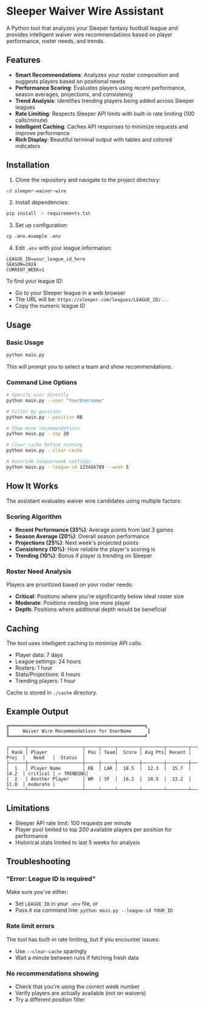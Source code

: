 # Sleeper Waiver Wire Assistant

A Python tool that analyzes your Sleeper fantasy football league and provides intelligent waiver wire recommendations based on player performance, roster needs, and trends.

## Features

- **Smart Recommendations**: Analyzes your roster composition and suggests players based on positional needs
- **Performance Scoring**: Evaluates players using recent performance, season averages, projections, and consistency
- **Trend Analysis**: Identifies trending players being added across Sleeper leagues
- **Rate Limiting**: Respects Sleeper API limits with built-in rate limiting (100 calls/minute)
- **Intelligent Caching**: Caches API responses to minimize requests and improve performance
- **Rich Display**: Beautiful terminal output with tables and colored indicators

## Installation

1. Clone the repository and navigate to the project directory:
```bash
cd sleeper-waiver-wire
```

2. Install dependencies:
```bash
pip install -r requirements.txt
```

3. Set up configuration:
```bash
cp .env.example .env
```

4. Edit `.env` with your league information:
```
LEAGUE_ID=your_league_id_here
SEASON=2024
CURRENT_WEEK=1
```

To find your league ID:
- Go to your Sleeper league in a web browser
- The URL will be: `https://sleeper.com/leagues/LEAGUE_ID/...`
- Copy the numeric league ID

## Usage

### Basic Usage
```bash
python main.py
```
This will prompt you to select a team and show recommendations.

### Command Line Options
```bash
# Specify user directly
python main.py --user "YourUsername"

# Filter by position
python main.py --position RB

# Show more recommendations
python main.py --top 20

# Clear cache before running
python main.py --clear-cache

# Override league/week settings
python main.py --league-id 123456789 --week 5
```

## How It Works

The assistant evaluates waiver wire candidates using multiple factors:

### Scoring Algorithm
- **Recent Performance (35%)**: Average points from last 3 games
- **Season Average (20%)**: Overall season performance
- **Projections (25%)**: Next week's projected points
- **Consistency (10%)**: How reliable the player's scoring is
- **Trending (10%)**: Bonus if player is trending on Sleeper

### Roster Need Analysis
Players are prioritized based on your roster needs:
- **Critical**: Positions where you're significantly below ideal roster size
- **Moderate**: Positions needing one more player
- **Depth**: Positions where additional depth would be beneficial

## Caching

The tool uses intelligent caching to minimize API calls:
- Player data: 7 days
- League settings: 24 hours  
- Rosters: 1 hour
- Stats/Projections: 6 hours
- Trending players: 1 hour

Cache is stored in `./cache` directory.

## Example Output

```
╔══════════════════════════════════════════════════╗
║     Waiver Wire Recommendations for UserName      ║
╚══════════════════════════════════════════════════╝

┌──────┬────────────────────┬─────┬─────┬────────┬────────┬────────┬────────┬──────────┬──────────┐
│ Rank │ Player             │ Pos │ Team│  Score │ Avg Pts│ Recent │  Proj  │   Need   │  Status  │
├──────┼────────────────────┼─────┼─────┼────────┼────────┼────────┼────────┼──────────┼──────────┤
│  1   │ Player Name        │ RB  │ LAR │  18.5  │  12.3  │  15.7  │  14.2  │ critical │ 🔥 TRENDING│
│  2   │ Another Player     │ WR  │ SF  │  16.2  │  10.5  │  13.2  │  11.8  │ moderate │          │
└──────┴────────────────────┴─────┴─────┴────────┴────────┴────────┴────────┴──────────┴──────────┘
```

## Limitations

- Sleeper API rate limit: 100 requests per minute
- Player pool limited to top 200 available players per position for performance
- Historical stats limited to last 5 weeks for analysis

## Troubleshooting

### "Error: League ID is required"
Make sure you've either:
- Set `LEAGUE_ID` in your `.env` file, or
- Pass it via command line: `python main.py --league-id YOUR_ID`

### Rate limit errors
The tool has built-in rate limiting, but if you encounter issues:
- Use `--clear-cache` sparingly
- Wait a minute between runs if fetching fresh data

### No recommendations showing
- Check that you're using the correct week number
- Verify players are actually available (not on waivers)
- Try a different position filter